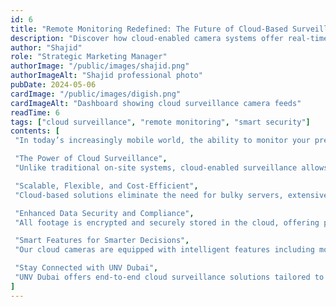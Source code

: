 ```yaml
---
id: 6
title: "Remote Monitoring Redefined: The Future of Cloud-Based Surveillance"
description: "Discover how cloud-enabled camera systems offer real-time visibility, flexibility, and control from anywhere in the world"
author: "Shajid"
role: "Strategic Marketing Manager"
authorImage: "/public/images/shajid.png"
authorImageAlt: "Shajid professional photo"
pubDate: 2024-05-06
cardImage: "/public/images/digish.png"
cardImageAlt: "Dashboard showing cloud surveillance camera feeds"
readTime: 6
tags: ["cloud surveillance", "remote monitoring", "smart security"]
contents: [
 "In today’s increasingly mobile world, the ability to monitor your premises remotely is no longer optional—it’s essential. Cloud-based surveillance systems are revolutionizing the way businesses and property owners manage security, offering instant access, scalability, and smarter data management. At UNV Dubai, we’re proud to be at the forefront of this transformation.",

 "The Power of Cloud Surveillance",
 "Unlike traditional on-site systems, cloud-enabled surveillance allows users to view live feeds, receive alerts, and manage footage from anywhere—on any device. Whether you're traveling, managing multiple sites, or working remotely, your security operations remain fully accessible and under control.",

 "Scalable, Flexible, and Cost-Efficient",
 "Cloud-based solutions eliminate the need for bulky servers, extensive wiring, and manual backups. Our systems scale effortlessly as your security needs grow, without the complexities of traditional infrastructure. You also benefit from reduced maintenance costs and automatic software updates, ensuring optimal performance with minimal effort.",

 "Enhanced Data Security and Compliance",
 "All footage is encrypted and securely stored in the cloud, offering protection against physical damage, theft, or tampering. Our systems also support compliance with global data protection standards—making them ideal for sectors where regulatory integrity is critical, such as finance, healthcare, and education.",

 "Smart Features for Smarter Decisions",
 "Our cloud cameras are equipped with intelligent features including motion detection, line crossing, object tracking, and heat mapping—empowering you with valuable insights for security, safety, and business optimization. With advanced search capabilities, finding relevant footage takes seconds instead of hours.",

 "Stay Connected with UNV Dubai",
 "UNV Dubai offers end-to-end cloud surveillance solutions tailored to your environment—whether it’s a corporate office, construction site, retail chain, or smart home. Let us help you build a security system that goes wherever you go, without compromising on reliability, performance, or control."
]
---
```

